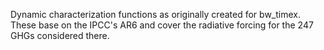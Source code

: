 Dynamic characterization functions as originally created for bw_timex. These base on the IPCC's AR6 and cover the radiative forcing for the 247 GHGs considered there. 